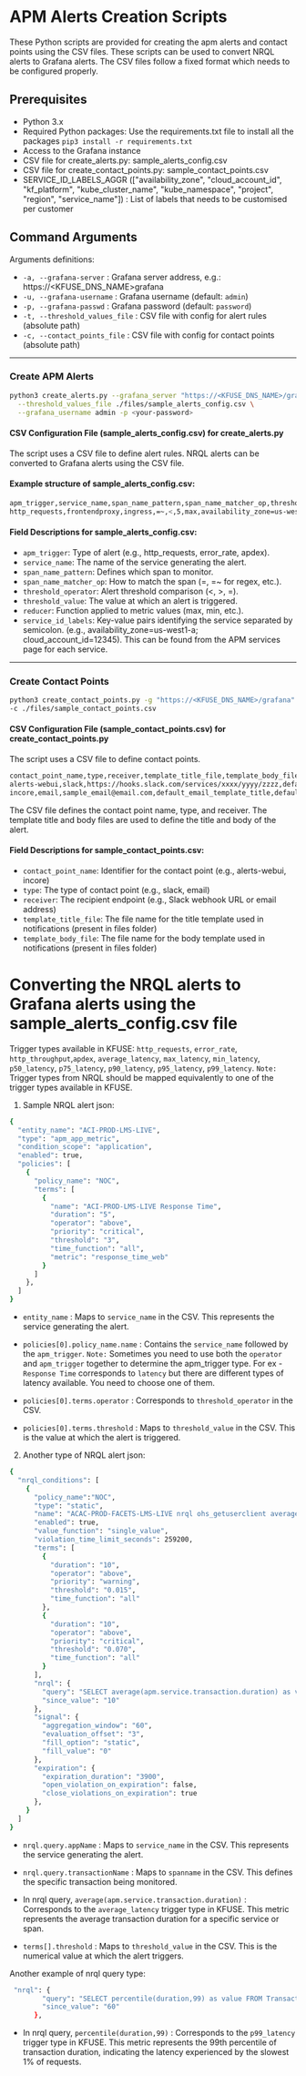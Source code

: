 # APM Alerts Creation Scripts
These Python scripts are provided for creating the apm alerts and contact points using the CSV files. These scripts can be used to convert NRQL alerts to Grafana alerts. The CSV files follow a fixed format which needs to be configured properly.  

## Prerequisites
- Python 3.x
- Required Python packages: Use the requirements.txt file to install all the packages `pip3 install -r requirements.txt`
- Access to the Grafana instance 
- CSV file for create_alerts.py: sample_alerts_config.csv
- CSV file for create_contact_points.py: sample_contact_points.csv
- SERVICE_ID_LABELS_AGGR (["availability_zone", "cloud_account_id", "kf_platform", "kube_cluster_name", "kube_namespace", "project", "region", "service_name"]) : List of labels that needs to be customised per customer

## Command Arguments
Arguments definitions:

- `-a, --grafana-server` : Grafana server address, e.g.: https://<KFUSE_DNS_NAME>grafana
- `-u, --grafana-username` : Grafana username (default: `admin`)
- `-p, --grafana-passwd` : Grafana password (default: `password`)
- `-t, --threshold_values_file` : CSV file with config for alert rules (absolute path)
- `-c, --contact_points_file` : CSV file with config for contact points (absolute path)

---

### Create APM Alerts
```sh
python3 create_alerts.py --grafana_server "https://<KFUSE_DNS_NAME>/grafana" \
  --threshold_values_file ./files/sample_alerts_config.csv \
  --grafana_username admin -p <your-password>
```

#### CSV Configuration File (sample_alerts_config.csv) for create_alerts.py
The script uses a CSV file to define alert rules. NRQL alerts can be converted to Grafana alerts using the CSV file.
#### Example structure of sample_alerts_config.csv:
```sh
apm_trigger,service_name,span_name_pattern,span_name_matcher_op,threshold_operator,threshold_value,reducer,service_id_labels
http_requests,frontendproxy,ingress,=~,<,5,max,availability_zone=us-west1-a;cloud_account_id=12345
```
#### Field Descriptions for sample_alerts_config.csv:
- `apm_trigger`:          Type of alert (e.g., http_requests, error_rate, apdex).
- `service_name`:         The name of the service generating the alert.
- `span_name_pattern`:    Defines which span to monitor.
- `span_name_matcher_op`: How to match the span (=, =~ for regex, etc.).
- `threshold_operator`:   Alert threshold comparison (<, >, =).
- `threshold_value`:      The value at which an alert is triggered.
- `reducer`:              Function applied to metric values (max, min, etc.).
- `service_id_labels`:    Key-value pairs identifying the service separated by semicolon. (e.g., availability_zone=us-west1-a;        cloud_account_id=12345). This can be found from the APM services page for each service. 

---

### Create Contact Points
```sh
python3 create_contact_points.py -g "https://<KFUSE_DNS_NAME>/grafana"
-c ./files/sample_contact_points.csv
```

#### CSV Configuration File (sample_contact_points.csv) for create_contact_points.py
The script uses a CSV file to define contact points. 
```sh
contact_point_name,type,receiver,template_title_file,template_body_file
alerts-webui,slack,https://hooks.slack.com/services/xxxx/yyyy/zzzz,default_slack_template_title,default_slack_template_body
incore,email,sample_email@email.com,default_email_template_title,default_email_template_body
```

The CSV file defines the contact point name, type, and receiver. The template title and body files are used to define the title and body of the alert.

#### Field Descriptions for sample_contact_points.csv:
- `contact_point_name`: Identifier for the contact point (e.g., alerts-webui, incore)
- `type`: The type of contact point (e.g., slack, email)
- `receiver`: The recipient endpoint (e.g., Slack webhook URL or email address)
- `template_title_file`:  The file name for the title template used in notifications (present in files folder)
- `template_body_file`:  The file name for the body template used in notifications (present in files folder)

# Converting the NRQL alerts to Grafana alerts using the sample_alerts_config.csv file

Trigger types available in KFUSE: `http_requests`, `error_rate`, `http_throughput`,`apdex`, `average_latency`, `max_latency`, `min_latency`, `p50_latency`, `p75_latency`, `p90_latency`, `p95_latency`, `p99_latency`.
`Note:` Trigger types from NRQL should be mapped equivalently to one of the trigger types available in KFUSE.


1. Sample NRQL alert json:
```sh
{
  "entity_name": "ACI-PROD-LMS-LIVE",
  "type": "apm_app_metric",
  "condition_scope": "application",
  "enabled": true,
  "policies": [
    {
      "policy_name": "NOC",
      "terms": [
        {
          "name": "ACI-PROD-LMS-LIVE Response Time",
          "duration": "5",
          "operator": "above",
          "priority": "critical",
          "threshold": "3",
          "time_function": "all",
          "metric": "response_time_web"
        }
      ]
    },
  ]
}
```
- `entity_name` : Maps to `service_name` in the CSV. This represents the service generating the alert.

- `policies[0].policy_name.name` : Contains the `service_name` followed by the `apm_trigger`. 
  `Note:` Sometimes you need to use both  the `operator` and `apm_trigger` together to determine the apm_trigger type. For ex - `Response Time` corresponds to `latency` but there are different types of latency available. You need to choose one of them. 

- `policies[0].terms.operator`  : Corresponds to `threshold_operator` in the CSV.  

- `policies[0].terms.threshold` : Maps to `threshold_value` in the CSV. This is the value at which the alert is triggered.


2. Another type of NRQL alert json:
```sh
{
  "nrql_conditions": [
    {
      "policy_name":"NOC",
      "type": "static",
      "name": "ACAC-PROD-FACETS-LMS-LIVE nrql ohs_getuserclient average apm_service_transaction_duration",
      "enabled": true,
      "value_function": "single_value",
      "violation_time_limit_seconds": 259200,
      "terms": [
        {
          "duration": "10",
          "operator": "above",
          "priority": "warning",
          "threshold": "0.015",
          "time_function": "all"
        },
        {
          "duration": "10",
          "operator": "above",
          "priority": "critical",
          "threshold": "0.070",
          "time_function": "all"
        }
      ],
      "nrql": {
        "query": "SELECT average(apm.service.transaction.duration) as value FROM Metric WHERE appName = 'ACAC-PROD-FACETS-LMS-LIVE' and transactionName like 'WebTransaction/Expressjs/POST//ohs/get-user-client'",
        "since_value": "10"
      },
      "signal": {
        "aggregation_window": "60",
        "evaluation_offset": "3",
        "fill_option": "static",
        "fill_value": "0"
      },
      "expiration": {
        "expiration_duration": "3900",
        "open_violation_on_expiration": false,
        "close_violations_on_expiration": true
      },
    }
  ]
}
```

- `nrql.query.appName` : Maps to `service_name` in the CSV. This represents the service generating the alert.

- `nrql.query.transactionName` : Maps to `spanname` in the CSV. This defines the specific transaction being monitored.

- In nrql query, `average(apm.service.transaction.duration)` : Corresponds to the `average_latency` trigger type in KFUSE. This metric represents the average transaction duration for a specific service or span.

- `terms[].threshold` : Maps to `threshold_value` in the CSV. This is the numerical value at which the alert triggers.

Another example of nrql query type:
```sh
 "nrql": {
        "query": "SELECT percentile(duration,99) as value FROM Transaction WHERE appName = 'ACAC-PROD-FACETS-LMS-LIVE' and name = 'WebTransaction/Expressjs/POST//users/sessionv2'",
        "since_value": "60"
      },
```

- In nrql query, `percentile(duration,99)` : Corresponds to the `p99_latency` trigger type in KFUSE. This metric represents the 99th percentile of transaction duration, indicating the latency experienced by the slowest 1% of requests.
